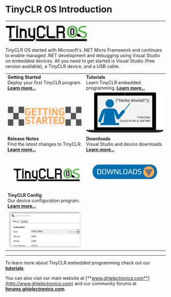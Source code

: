 # TinyCLR OS Introduction
---
![TinyCLR Logo](images/tinyclr-logo-noborder.jpg)

TinyCLR OS started with Microsoft's .NET Micro Framework and continues to enable managed .NET development and debugging using Visual Studio on embedded devices. All you need to get started is Visual Studio (free version available), a TinyCLR device, and a USB cable.

|  |  |
|--|--|
|  **Getting Started** </br> Deploy your first TinyCLR program. [**Learn more...**](getting-started.md)  |  **Tutorials** </br> Learn TinyCLR embedded programming. [**Learn more...**](tutorials/intro.md)   |
|  [![Getting Started](images/getting-started.jpg)](getting-started.md)   |  [![Tutorials](images/tutorials.jpg)](tutorials/intro.md)  |
|  **Release Notes** </br> Find the latest changes to TinyCLR. [**Learn more...**](release-notes.md)  |  **Downloads** </br> Visual Studio and device downloads. [**Learn more...**](downloads.md)  |
|  [![Release Notes](images/tinyclr-logo.jpg)](release-notes.md)  |  [![Download](images/download.jpg)](downloads.md) | 
|  **TinyCLR Config** </br> Our device configuration program. [**Learn more...**](tinyclr-config.md)  |   |
|  [![TinyCLR Config](images/tinyclr-config-sm.png)](tinyclr-config.md)  |   |


***

To learn more about TinyCLR embedded programming check out our [**tutorials**](tutorials/intro.md).

You can also visit our main website at [**www.ghielectronics.com**](http://www.ghielectronics.com) and our community forums at [**forums.ghielectronics.com**](https://forums.ghielectronics.com/).

